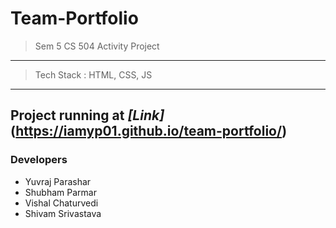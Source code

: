 # Team-Portfolio
> Sem 5 CS 504 Activity Project
---
> Tech Stack : HTML, CSS, JS
---
**Project** running at *[Link]* (https://iamyp01.github.io/team-portfolio/)
---
### Developers
- Yuvraj Parashar
- Shubham Parmar
- Vishal Chaturvedi
- Shivam Srivastava
